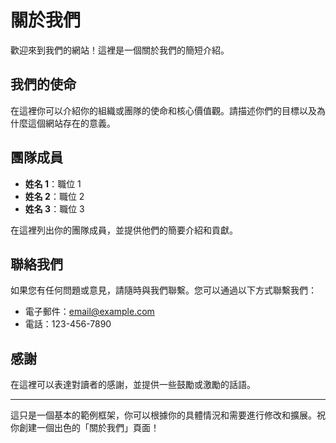 # 關於我們

歡迎來到我們的網站！這裡是一個關於我們的簡短介紹。

## 我們的使命

在這裡你可以介紹你的組織或團隊的使命和核心價值觀。請描述你們的目標以及為什麼這個網站存在的意義。

## 團隊成員

- **姓名 1**：職位 1
- **姓名 2**：職位 2
- **姓名 3**：職位 3

在這裡列出你的團隊成員，並提供他們的簡要介紹和貢獻。

## 聯絡我們

如果您有任何問題或意見，請隨時與我們聯繫。您可以通過以下方式聯繫我們：

- 電子郵件：[email@example.com](mailto:email@example.com)
- 電話：123-456-7890

## 感謝

在這裡可以表達對讀者的感謝，並提供一些鼓勵或激勵的話語。

---

這只是一個基本的範例框架，你可以根據你的具體情況和需要進行修改和擴展。祝你創建一個出色的「關於我們」頁面！
